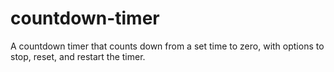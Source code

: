 # countdown-timer
A countdown timer that counts down
from a set time to zero, with options to stop,
reset, and restart the timer.

